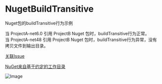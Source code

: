 # NugetBuildTransitive
Nuget包的buildTransitive行为示例

当 ProjectA-net6.0 引用 ProjectB Nuget 包时，buildTransitive行为正常。  
当 ProjectA-net48 引用 ProjectB Nuget 包时，buildTransitive行为异常，没有拷贝文件到输出目录。

[关联Issue](https://github.com/NuGet/Home/issues/12483)

[NuGet来自基于约定的工作目录](https://learn.microsoft.com/zh-cn/nuget/create-packages/creating-a-package)

![Image](https://github.com/13750573877/NugetBuildTransitive/blob/5098f16de7137059203921ea9d6799cb7f06bee4/Structure.PNG)
